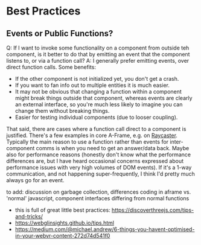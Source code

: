 # Best Practices

## Events or Public Functions?

Q: If I want to invoke some functionality on a component from outside teh component, is it better to do that by emitting an event that the component listens to, or via a function call?
A: I generally prefer emitting events, over direct function calls.
Some benefits:

- If the other component is not initialized yet, you don't get a crash.
- If you want to fan info out to multiple entities it is much easier.
- It may not be obvious that changing a function within a component might break things outside that component, whereas events are clearly an external interface, so you're much less likely to imagine you can change them without breaking things.
- Easier for testing individual components (due to looser coupling).

That said, there are cases where a function call direct to a component is justified. There's a few examples in core A-Frame, e.g. on [Raycaster](https://aframe.io/docs/master/components/raycaster.html#methods).
Typically the main reason to use a function rather than events for inter-component comms is when you need to get an answer/data back. Maybe also for performance reasons (honestly don't know what the performance differences are, but I have heard occasional concerns expressed about performance issues with very high volumes of DOM events).
If it's a 1-way communication, and not happening super-frequently, I think I'd pretty much always go for an event.

to add: discussion on garbage collection, differences coding in aframe vs. 'normal' javascript, component interfaces differing from normal functions

 - this is full of great little best practices: https://discoverthreejs.com/tips-and-tricks/
 - https://webglinsights.github.io/tips.html
 - https://medium.com/@michael.andrew/6-things-you-havent-optimised-in-your-webvr-content-272d74d541f0
